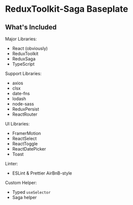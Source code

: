 # ReduxToolkit-Saga Baseplate

## What's Included

Major Libraries:
- React (obviously)
- ReduxToolkit
- ReduxSaga
- TypeScript

Support Libraries:
- axios
- clsx
- date-fns
- lodash
- node-sass
- ReduxPersist
- ReactRouter

UI Libraries:
- FramerMotion
- ReactSelect
- ReactToggle
- ReactDatePicker
- Toast

Linter:
- ESLint & Prettier AirBnB-style

Custom Helper:
- Typed `useSelector`
- Saga helper
